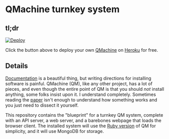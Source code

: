QMachine turnkey system
=======================

tl;dr
-----

[![Deploy](https://www.herokucdn.com/deploy/button.svg)](https://heroku.com/deploy?template=https://github.com/qmachine/qm-ruby-turnkey)

Click the button above to deploy your own [QMachine](https://www.qmachine.org)
on [Heroku](https://www.heroku.com) for free.


Details
-------

[Documentation](https://docs.qmachine.org) is a beautiful thing, but writing
directions for installing software is painful. QMachine (QM), like any other
project, has a lot of pieces, and even though the entire point of QM is that
you should *not* install anything, some folks insist upon it. I understand
completely. Sometimes reading the
[paper](http://www.biomedcentral.com/1471-2105/15/176)
isn't enough to understand how something works and you just need to dissect it
yourself.

This repository contains the "blueprint" for a turnkey QM system, complete with
an API server, a web server, and a barebones webpage that loads the browser
client. The installed system will use the
[Ruby version](https://github.com/qmachine/qm-ruby) of QM for simplicity, and
it will use MongoDB for storage.


